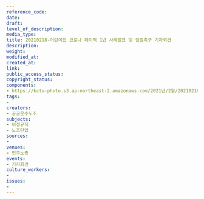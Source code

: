 ```yaml
---
reference_code: 
date: 
draft: 
level_of_description: 
media_type: 
title: 20210218-어린이집 코로나 페이백 1년 사례발표 및 엄벌촉구 기자회견
description: 
weight: 
modified_at: 
created_at: 
link: 
public_access_status: 
copyright_status: 
components:
- https://kctu-photo.s3.ap-northeast-2.amazonaws.com/2021년/2월/20210218-어린이집+코로나+페이백+1년+사례발표+및+엄벌촉구+기자회견/_5D40998.jpg
tags:
- 
creators:
- 공공운수노조
subjects:
- 비정규직
- 노조탄압
sources:
- 
venues:
- 민주노총
events:
- 기자회견
culture_workers:
- 
issues:
- 
---
```

